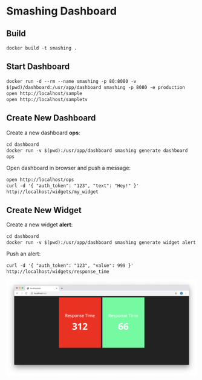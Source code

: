 # Smashing Dashboard

## Build

    docker build -t smashing .

## Start Dashboard

    docker run -d --rm --name smashing -p 80:8080 -v $(pwd)/dashboard:/usr/app/dashboard smashing -p 8080 -e production
    open http://localhost/sample
    open http://localhost/sampletv

## Create New Dashboard

Create a new dashboard **ops**:

    cd dashboard
    docker run -v $(pwd):/usr/app/dashboard smashing generate dashboard ops

Open dashboard in browser and push a message:

    open http://localhost/ops
    curl -d '{ "auth_token": "123", "text": "Hey!" }' http://localhost/widgets/my_widget

## Create New Widget

Create a new widget **alert**:

    cd dashboard
    docker run -v $(pwd):/usr/app/dashboard smashing generate widget alert

Push an alert:

    curl -d '{ "auth_token": "123", "value": 999 }' http://localhost/widgets/response_time

<img src="https://raw.githubusercontent.com/thomd/smashing-dashboard/images/screenshot.png">

